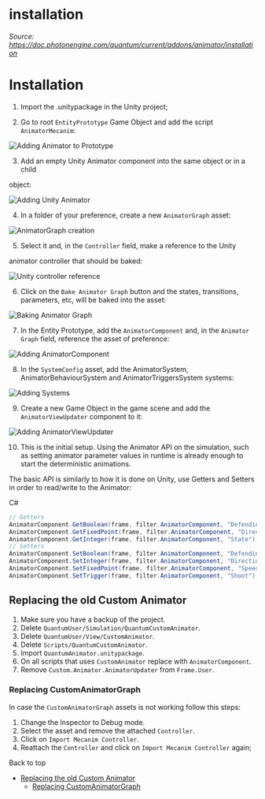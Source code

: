 # installation

_Source: https://doc.photonengine.com/quantum/current/addons/animator/installation_

# Installation

1. Import the .unitypackage in the Unity project;

2. Go to root `EntityPrototype` Game Object and add the script `AnimatorMecanim`:


![Adding Animator to Prototype](/docs/img/quantum/v3/addons/animator/animator-mecanim.png)

3. Add an empty Unity Animator component into the same object or in a child


object:

![Adding Unity Animator ](/docs/img/quantum/v3/addons/animator/animator-unity-animator.png)

4. In a folder of your preference, create a new `AnimatorGraph` asset:

![AnimatorGraph creation ](/docs/img/quantum/v3/addons/animator/animator-graph-creation.png)

5. Select it and, in the `Controller` field, make a reference to the Unity


animator controller that should be baked:

![Unity controller reference](/docs/img/quantum/v3/addons/animator/animator-controller-reference.png)

6. Click on the `Bake Animator Graph` button and the states, transitions, parameters, etc, will be baked into the asset:

![Baking Animator Graph](/docs/img/quantum/v3/addons/animator/animator-importing-controller.png)

7. In the Entity Prototype, add the `AnimatorComponent` and, in the `Animator Graph` field, reference the asset of preference:

![Adding AnimatorComponent](/docs/img/quantum/v3/addons/animator/animator-adding-component.png)

8. In the `SystemConfig` asset, add the AnimatorSystem, AnimatorBehaviourSystem and AnimatorTriggersSystem systems:

![Adding Systems](/docs/img/quantum/v3/addons/animator/animator-adding-systems.png)

9. Create a new Game Object in the game scene and add the `AnimatorViewUpdater` component to it:

![Adding AnimatorViewUpdater](/docs/img/quantum/v3/addons/animator/animator-adding-view-updater.png)

10. This is the initial setup. Using the Animator API on the simulation, such as setting animator parameter values in runtime is already enough to start the deterministic animations.

The basic API is similarly to how it is done on Unity, use Getters and Setters in order to read/write to the Animator:

C#

```csharp
// Getters
AnimatorComponent.GetBoolean(frame, filter.AnimatorComponent, "Defending");
AnimatorComponent.GetFixedPoint(frame, filter.AnimatorComponent, "Direction");
AnimatorComponent.GetInteger(frame, filter.AnimatorComponent, "State");
// Setters
AnimatorComponent.SetBoolean(frame, filter.AnimatorComponent, "Defending", true);
AnimatorComponent.SetInteger(frame, filter.AnimatorComponent, "Direction", 25);
AnimatorComponent.SetFixedPoint(frame, filter.AnimatorComponent, "Speed", FP._1);
AnimatorComponent.SetTrigger(frame, filter.AnimatorComponent, "Shoot");

```

## Replacing the old Custom Animator

1. Make sure you have a backup of the project.
2. Delete `QuantumUser/Simulation/QuantumCustomAnimator`.
3. Delete `QuantumUser/View/CustomAnimator`.
4. Delete `Scripts/QuantumCustomAnimator`.
5. Import `QuantumAnimator.unitypackage`.
6. On all scripts that uses `CustomAnimator` replace with `AnimatorComponent`.
7. Remove `Custom.Animator.AnimatorUpdater` from `Frame.User`.

### Replacing CustomAnimatorGraph

In case the `CustomAnimatorGraph` assets is not working follow this steps:

1. Change the Inspector to Debug mode.
2. Select the asset and remove the attached `Controller`.
3. Click on `Import Mecanim Controller`.
4. Reattach the `Controller` and click on `Import Mecanim Controller` again;

Back to top

- [Replacing the old Custom Animator](#replacing-the-old-custom-animator)
  - [Replacing CustomAnimatorGraph](#replacing-customanimatorgraph)